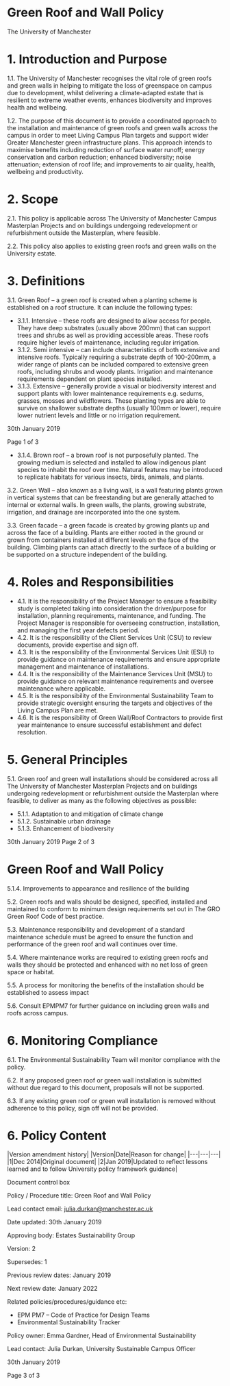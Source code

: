 # Green Roof and Wall Policy

The University of Manchester

# 1. Introduction and Purpose

1.1. The University of Manchester recognises the vital role of green roofs and green walls in helping to mitigate the loss of greenspace on campus due to development, whilst delivering a climate-adapted estate that is resilient to extreme weather events, enhances biodiversity and improves health and wellbeing.

1.2. The purpose of this document is to provide a coordinated approach to the installation and maintenance of green roofs and green walls across the campus in order to meet Living Campus Plan targets and support wider Greater Manchester green infrastructure plans. This approach intends to maximise benefits including reduction of surface water runoff; energy conservation and carbon reduction; enhanced biodiversity; noise attenuation; extension of roof life; and improvements to air quality, health, wellbeing and productivity.

# 2. Scope

2.1. This policy is applicable across The University of Manchester Campus Masterplan Projects and on buildings undergoing redevelopment or refurbishment outside the Masterplan, where feasible.

2.2. This policy also applies to existing green roofs and green walls on the University estate.

# 3. Definitions

3.1. Green Roof – a green roof is created when a planting scheme is established on a roof structure. It can include the following types:

- 3.1.1. Intensive – these roofs are designed to allow access for people. They have deep substrates (usually above 200mm) that can support trees and shrubs as well as providing accessible areas. These roofs require higher levels of maintenance, including regular irrigation.
- 3.1.2. Semi intensive – can include characteristics of both extensive and intensive roofs. Typically requiring a substrate depth of 100-200mm, a wider range of plants can be included compared to extensive green roofs, including shrubs and woody plants. Irrigation and maintenance requirements dependent on plant species installed.
- 3.1.3. Extensive – generally provide a visual or biodiversity interest and support plants with lower maintenance requirements e.g. sedums, grasses, mosses and wildflowers. These planting types are able to survive on shallower substrate depths (usually 100mm or lower), require lower nutrient levels and little or no irrigation requirement.
 

30th January 2019

Page 1 of 3

- 3.1.4. Brown roof – a brown roof is not purposefully planted. The growing medium is selected and installed to allow indigenous plant species to inhabit the roof over time. Natural features may be introduced to replicate habitats for various insects, birds, animals, and plants.

3.2. Green Wall – also known as a living wall, is a wall featuring plants grown in vertical systems that can be freestanding but are generally attached to internal or external walls. In green walls, the plants, growing substrate, irrigation, and drainage are incorporated into the one system.

3.3. Green facade – a green facade is created by growing plants up and across the face of a building. Plants are either rooted in the ground or grown from containers installed at different levels on the face of the building. Climbing plants can attach directly to the surface of a building or be supported on a structure independent of the building.

# 4. Roles and Responsibilities

- 4.1. It is the responsibility of the Project Manager to ensure a feasibility study is completed taking into consideration the driver/purpose for installation, planning requirements, maintenance, and funding. The Project Manager is responsible for overseeing construction, installation, and managing the first year defects period.
- 4.2. It is the responsibility of the Client Services Unit (CSU) to review documents, provide expertise and sign off.
- 4.3. It is the responsibility of the Environmental Services Unit (ESU) to provide guidance on maintenance requirements and ensure appropriate management and maintenance of installations.
- 4.4. It is the responsibility of the Maintenance Services Unit (MSU) to provide guidance on relevant maintenance requirements and oversee maintenance where applicable.
- 4.5. It is the responsibility of the Environmental Sustainability Team to provide strategic oversight ensuring the targets and objectives of the Living Campus Plan are met.
- 4.6. It is the responsibility of Green Wall/Roof Contractors to provide first year maintenance to ensure successful establishment and defect resolution.

# 5. General Principles

5.1. Green roof and green wall installations should be considered across all The University of Manchester Masterplan Projects and on buildings undergoing redevelopment or refurbishment outside the Masterplan where feasible, to deliver as many as the following objectives as possible:

- 5.1.1. Adaptation to and mitigation of climate change
- 5.1.2. Sustainable urban drainage
- 5.1.3. Enhancement of biodiversity

30th January 2019 Page 2 of 3
# Green Roof and Wall Policy

5.1.4. Improvements to appearance and resilience of the building

5.2. Green roofs and walls should be designed, specified, installed and maintained to conform to minimum design requirements set out in The GRO Green Roof Code of best practice.

5.3. Maintenance responsibility and development of a standard maintenance schedule must be agreed to ensure the function and performance of the green roof and wall continues over time.

5.4. Where maintenance works are required to existing green roofs and walls they should be protected and enhanced with no net loss of green space or habitat.

5.5. A process for monitoring the benefits of the installation should be established to assess impact

5.6. Consult EPMPM7 for further guidance on including green walls and roofs across campus.

# 6. Monitoring Compliance

6.1. The Environmental Sustainability Team will monitor compliance with the policy.

6.2. If any proposed green roof or green wall installation is submitted without due regard to this document, proposals will not be supported.

6.3. If any existing green roof or green wall installation is removed without adherence to this policy, sign off will not be provided.

# 6. Policy Content
|Version amendment history|
|Version|Date|Reason for change|
|---|---|---|
|1|Dec 2014|Original document|
|2|Jan 2019|Updated to reflect lessons learned and to follow University policy framework guidance|

Document control box

Policy / Procedure title: Green Roof and Wall Policy

Lead contact email: julia.durkan@manchester.ac.uk

Date updated: 30th January 2019

Approving body: Estates Sustainability Group

Version: 2

Supersedes: 1

Previous review dates: January 2019

Next review date: January 2022

Related policies/procedures/guidance etc:

- EPM PM7 – Code of Practice for Design Teams
- Environmental Sustainability Tracker

Policy owner: Emma Gardner, Head of Environmental Sustainability

Lead contact: Julia Durkan, University Sustainable Campus Officer

30th January 2019

Page 3 of 3